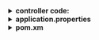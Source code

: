 <details>
  <summary><strong>controller code:</strong></summary>
  <project>
    
    package com.device.DeviceManagement.controller.openAI;
    import org.springframework.ai.chat.client.ChatClient;
    import org.springframework.web.bind.annotation.GetMapping;
    import org.springframework.web.bind.annotation.RequestMapping;
    import org.springframework.web.bind.annotation.RequestParam;
    import org.springframework.web.bind.annotation.RestController;
    
    @RestController
    @RequestMapping("/api/openai")
    public class ChatController {
        private final ChatClient chatClient;
    
        public ChatController(ChatClient.Builder chatClientBuilder) {
            this.chatClient = chatClientBuilder.build();
        }
    
        @GetMapping("/chat")
        public String chat(@RequestParam String prompt) {
    
            return chatClient.prompt(prompt).call().content();
        }
    }
  </project>
</details>
<details>
  <summary><strong>application.properties</strong></summary>
  <project>
    
    ##spring.ai.openai.api-key=${OPENAI_API_KEY}
    #spring.ai.openai.chat.options.model=gpt-4o-mini
    #spring.ai.openai.chat.options.temperature=0.7
    #spring.ai.openai.chat.options.max-tokens=512
    #spring.ai.openai.chat.options.top-p=1.0
    
  </project>
  
</details>
<details>
  <summary><strong>pom.xm</strong></summary>
  <?xml version="1.0" encoding="UTF-8"?>
<project xmlns="http://maven.apache.org/POM/4.0.0"
		 xmlns:xsi="http://www.w3.org/2001/XMLSchema-instance"
		 xsi:schemaLocation="http://maven.apache.org/POM/4.0.0 https://maven.apache.org/xsd/maven-4.0.0.xsd">

	<modelVersion>4.0.0</modelVersion>

	<parent>
		<groupId>org.springframework.boot</groupId>
		<artifactId>spring-boot-starter-parent</artifactId>
		<version>3.3.0</version>  <!-- Use stable latest -->
		<relativePath/>
	</parent>

	<groupId>com.device</groupId>
	<artifactId>DeviceManagement</artifactId>
	<version>1.1</version>
	<name>DeviceManagement</name>
	<description>Demo project for Spring Boot</description>

	<properties>
		<java.version>21</java.version>
		<spring-ai.version>1.0.0-M4</spring-ai.version>
	</properties>


	<repositories>
		<repository>
			<id>spring-milestones</id>
			<name>Spring Milestones</name>
			<url>https://repo.spring.io/milestone</url>
			<snapshots>
				<enabled>false</enabled>
			</snapshots>
		</repository>
	</repositories>

	<dependencyManagement>
		<dependencies>
			<dependency>
				<groupId>org.springframework.ai</groupId>
				<artifactId>spring-ai-bom</artifactId>
				<version>${spring-ai.version}</version>
				<type>pom</type>
				<scope>import</scope>
			</dependency>
		</dependencies>
	</dependencyManagement>

	<dependencies>
		<!-- Spring Boot Starters with Logback excluded -->
		<dependency>
			<groupId>org.springframework.boot</groupId>
			<artifactId>spring-boot-starter-web</artifactId>
			<exclusions>
				<exclusion>
					<groupId>org.springframework.boot</groupId>
					<artifactId>spring-boot-starter-logging</artifactId>
				</exclusion>
			</exclusions>
		</dependency>

		<dependency>
			<groupId>org.springframework.boot</groupId>
			<artifactId>spring-boot-starter-thymeleaf</artifactId>
			<exclusions>
				<exclusion>
					<groupId>org.springframework.boot</groupId>
					<artifactId>spring-boot-starter-logging</artifactId>
				</exclusion>
			</exclusions>
		</dependency>

		<dependency>
			<groupId>org.springframework.boot</groupId>
			<artifactId>spring-boot-starter-data-mongodb</artifactId>
			<exclusions>
				<exclusion>
					<groupId>org.springframework.boot</groupId>
					<artifactId>spring-boot-starter-logging</artifactId>
				</exclusion>
			</exclusions>
		</dependency>

		<!--&lt;!&ndash; Log4j2 without version, managed by Spring Boot &ndash;&gt;
		<dependency>
			<groupId>org.springframework.boot</groupId>
			<artifactId>spring-boot-starter-log4j2</artifactId>
		</dependency>-->

		<!-- Redis -->
		<dependency>
			<groupId>org.springframework.boot</groupId>
			<artifactId>spring-boot-starter-data-redis</artifactId>
		</dependency>
		<dependency>
			<groupId>org.apache.commons</groupId>
			<artifactId>commons-pool2</artifactId>
		</dependency>
		<dependency>
			<groupId>org.springframework.boot</groupId>
			<artifactId>spring-boot-starter-cache</artifactId>
		</dependency>

		<!-- Lombok -->
		<dependency>
			<groupId>org.projectlombok</groupId>
			<artifactId>lombok</artifactId>
			<version>1.18.32</version>
			<scope>provided</scope>
		</dependency>

		<!-- CSV Parsing -->
		<dependency>
			<groupId>org.apache.commons</groupId>
			<artifactId>commons-csv</artifactId>
			<version>1.9.0</version>
		</dependency>

		<!-- PDF Handling -->
		<dependency>
			<groupId>com.itextpdf</groupId>
			<artifactId>itext-core</artifactId>
			<version>8.0.2</version>
			<type>pom</type>
		</dependency>
		<dependency>
			<groupId>com.itextpdf</groupId>
			<artifactId>layout</artifactId>
			<version>8.0.2</version>
		</dependency>
		<dependency>
			<groupId>commons-io</groupId>
			<artifactId>commons-io</artifactId>
			<version>2.11.0</version>
		</dependency>

		<!-- Email Handling -->
		<dependency>
			<groupId>com.sun.mail</groupId>
			<artifactId>jakarta.mail</artifactId>
			<version>2.0.1</version>
		</dependency>

		<!-- Devtools -->
		<dependency>
			<groupId>org.springframework.boot</groupId>
			<artifactId>spring-boot-devtools</artifactId>
			<optional>true</optional>
		</dependency>

		<!-- Testing -->
		<dependency>
			<groupId>org.springframework.boot</groupId>
			<artifactId>spring-boot-starter-test</artifactId>
			<scope>test</scope>
		</dependency>

		<dependency>
			<groupId>org.jetbrains</groupId>
			<artifactId>annotations</artifactId>
			<version>24.0.1</version>
			<scope>compile</scope>
		</dependency>

		<!-- Actuator for /actuator endpoints -->
		<dependency>
			<groupId>org.springframework.boot</groupId>
			<artifactId>spring-boot-starter-actuator</artifactId>
		</dependency>

		<!-- Micrometer Prometheus registry -->
		<dependency>
			<groupId>io.micrometer</groupId>
			<artifactId>micrometer-registry-prometheus</artifactId>
		</dependency>

		<dependency>
			<groupId>org.springframework.ai</groupId>
			<artifactId>spring-ai-openai-spring-boot-starter</artifactId>
		</dependency>

	</dependencies>

	<build>
		<plugins>
			<plugin>
				<groupId>org.springframework.boot</groupId>
				<artifactId>spring-boot-maven-plugin</artifactId>
				<version>3.5.3</version>
			</plugin>
		</plugins>
	</build>

</project>

</details>
